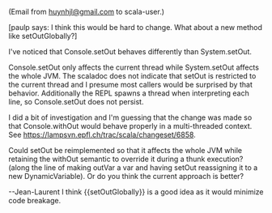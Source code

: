 (Email from huynhjl@gmail.com to scala-user.)

[paulp says: I think this would be hard to change.  What about a new method like setOutGlobally?]

I've noticed that Console.setOut behaves differently than
System.setOut.

Console.setOut only affects the current thread while System.setOut
affects the whole JVM. The scaladoc does not indicate that setOut is
restricted to the current thread and I presume most callers would be
surprised by that behavior. Additionally the REPL spawns a thread when
interpreting each line, so Console.setOut does not persist.

I did a bit of investigation and I'm guessing that the change was made
so that Console.withOut would behave properly in a multi-threaded
context. See https://lampsvn.epfl.ch/trac/scala/changeset/6858.

Could setOut be reimplemented so that it affects the whole JVM while
retaining the withOut semantic to override it during a thunk
execution? (along the line of making outVar a var and having setOut
reassigning it to a new DynamicVariable). Or do you think the current
approach is better?

--Jean-Laurent
I think {{setOutGlobally}} is a good idea as it would minimize code breakage. 
